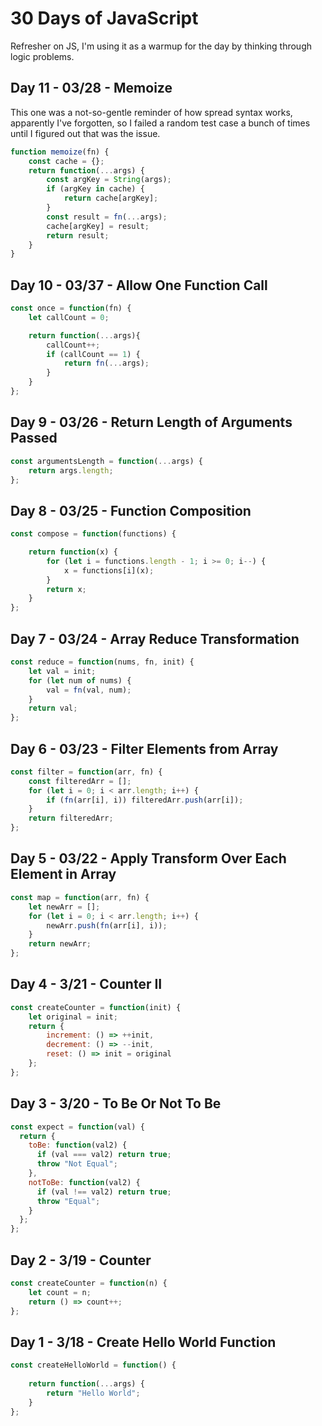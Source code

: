 # 30 Days of JavaScript
Refresher on JS, I'm using it as a warmup for the day by thinking through logic problems.

## Day 11 - 03/28 - Memoize
This one was a not-so-gentle reminder of how spread syntax works, apparently I've forgotten, so I failed a random test case a bunch of times until I figured out that was the issue.
```javascript
function memoize(fn) {
    const cache = {};
    return function(...args) {
        const argKey = String(args);
        if (argKey in cache) {
            return cache[argKey];
        }
        const result = fn(...args);
        cache[argKey] = result;
        return result;
    }
}
```

## Day 10 - 03/37 - Allow One Function Call
```javascript
const once = function(fn) {
    let callCount = 0;

    return function(...args){
        callCount++;
        if (callCount == 1) {
            return fn(...args);
        }
    }
};
```

## Day 9 - 03/26 - Return Length of Arguments Passed
```javascript
const argumentsLength = function(...args) {
    return args.length;
};
```

## Day 8 - 03/25 - Function Composition
```javascript
const compose = function(functions) {

    return function(x) {
        for (let i = functions.length - 1; i >= 0; i--) {
            x = functions[i](x);
        }
        return x;
    }
};
```

## Day 7 - 03/24 - Array Reduce Transformation
```javascript
const reduce = function(nums, fn, init) {
    let val = init;
    for (let num of nums) {
        val = fn(val, num);
    }
    return val;
};
```

## Day 6 - 03/23 - Filter Elements from Array
```javascript
const filter = function(arr, fn) {
    const filteredArr = [];
    for (let i = 0; i < arr.length; i++) {
        if (fn(arr[i], i)) filteredArr.push(arr[i]);
    }
    return filteredArr;
};
```

## Day 5 - 03/22 - Apply Transform Over Each Element in Array
```javascript
const map = function(arr, fn) {
    let newArr = [];
    for (let i = 0; i < arr.length; i++) {
        newArr.push(fn(arr[i], i));
    }
    return newArr;
};
```

## Day 4 - 3/21 - Counter II
```javascript
const createCounter = function(init) {
    let original = init;
    return {
        increment: () => ++init,
        decrement: () => --init,
        reset: () => init = original
    };
};
```

## Day 3 - 3/20 - To Be Or Not To Be
```javascript
const expect = function(val) {
  return {
    toBe: function(val2) {
      if (val === val2) return true;
      throw "Not Equal";
    },
    notToBe: function(val2) {
      if (val !== val2) return true;
      throw "Equal";
    }
  };
};
```

## Day 2 - 3/19 - Counter
```javascript
const createCounter = function(n) {
    let count = n;
    return () => count++;
};
```

## Day 1 - 3/18 - Create Hello World Function
```javascript
const createHelloWorld = function() {
    
    return function(...args) {
        return "Hello World";
    }
};
```